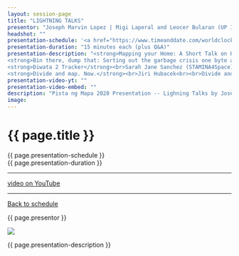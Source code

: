 ```yaml
---
layout: session-page
title: "LIGHTNING TALKS"
presentor: "Joseph Marvin Lopez | Migi Laperal and Leocer Bularan (UP Institute of Civil Engineering) | Sarah Jane Sanchez (STAMINA4Space) | Jiri Hubacek"
headshot: ""
presentation-schedule: '<a href="https://www.timeanddate.com/worldclock/fixedtime.html?iso=2020-11-13T08:00:00Z">13 Nov 2020, 16:00 UTC+8</a>'
presentation-duration: "15 minutes each (plus Q&A)"
presentation-description: "<strong>Mapping your Home: A Short Talk on Hometown Mapping</strong><br>Joseph Marvin Lopez<br><br>In this talk, I shall discuss the ideas and inspirations behind my desire to make hometown maps, as well as the process of making them. This talk aims to inspire fellow geographers and cartography enthusiasts to show their love for their hometowns through making maps. From this, we intend to promote the art and science of map-making across our communities.<br><br>
<strong>Bin there, dump that: Sorting out the garbage crisis one byte at a time</strong><br>Migi Laperal and Leocer Bularan (UP Institute of Civil Engineering)<br><br>I hope to share my thesis output of mapping solid waste management (SWM) facilities around Metro Manila, present our waste flow analysis, and a brief assessment of 6 LGUs. I hope to conclude by engaging the audience how we can use the data in further studies.<br><br>
<strong>Diwata 2 Tracker</strong><br>Sarah Jane Sanchez (STAMINA4Space)<br><br>Demonstration of Diwata 2 Tracker and brief discussion of JavaScript mapping libraries used to create this project.<br><br>
<strong>Divide and map. Now.</strong><br>Jiri Hubacek<br><br>Divide and map. Now. -- the damn project helps mappers by dividing some big area into smaller squares that a human can map.<br><br>In this session, I will show how the damn project may be used."
presentation-video-yt: ""
presentation-video-embed: ""
description: "Pista ng Mapa 2020 Presentation -- Lighning Talks by Joseph Marvin Lopez; Migi Laperal and Leocer Bularan (UP Institute of Civil Engineering); Sarah Jane Sanchez (STAMINA4Space); Jiri Hubacek"
image:
---
```


<h1 class="color-pnm-blue">{{ page.title }}</h1>
<div class="row my-4">
<section class="col-lg-3">
<p class="small">{{ page.presentation-schedule }}<br>
{{ page.presentation-duration }}
</p>
<hr>
<p class="small">
<a href="{{ page.presentation-video-yt }}">video on YouTube</a>
</p>
<hr>
<p class="small"><a href="{{ site.baseurl }}/programme/">Back to schedule</a>
</p>
</section>
<section class="col-lg-9">
<p>{{ page.presentor }}</p>
<img class="img-fluid border border-primary rounded p-2" src="{{ site.baseurl }}/assets/img/site/WFH_Feels_full_bg.png">
<!-- <div class="embed-responsive embed-responsive-16by9">
<embed class="mb-4 embed-responsive-item" src="{{ page.presentation-video-embed }}"> 
</div> -->
<p class="mt-4">{{ page.presentation-description }}
</p>
</section>
</div>